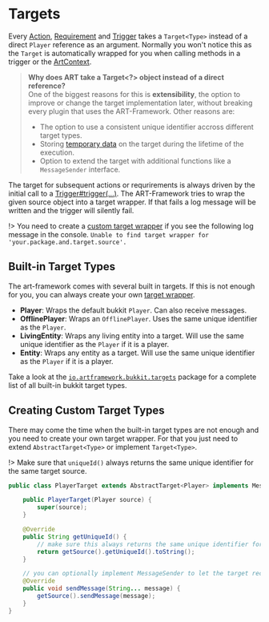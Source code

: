 # Targets

Every [Action](actions.md), [Requirement](requirements.md) and [Trigger](trigger.md) takes a `Target<Type>` instead of a direct `Player` reference as an argument.
Normally you won't notice this as the `Target` is automatically wrapped for you when calling methods in a trigger or the [ArtContext](art-context.md).

> **Why does ART take a Target<?> object instead of a direct reference?**  
> One of the biggest reasons for this is **extensibility**, the option to improve or change the target implementation later, without breaking every plugin that uses the ART-Framework. Other reasons are:
>
> * The option to use a consistent unique identifier accross different target types.
> * Storing [temporary data](data.md) on the target during the lifetime of the execution.
> * Option to extend the target with additional functions like a `MessageSender` interface.

The target for subsequent actions or requrirements is always driven by the initial call to a [Trigger#trigger(...)](trigger.md). The ART-Framework tries to wrap the given source object into a target wrapper. If that fails a log message will be written and the trigger will silently fail.

!> You need to create a [custom target wrapper](#creating-custom-target-types) if you see the following log message in the console.
    `Unable to find target wrapper for 'your.package.and.target.source'.`

## Built-in Target Types

The art-framework comes with several built in targets. If this is not enough for you, you can always create your own [target wrapper](#creating-custom-target-types).

* **Player**: Wraps the default bukkit `Player`. Can also receive messages.
* **OfflinePlayer**: Wraps an `OfflinePlayer`. Uses the same unique identifier as the `Player`.
* **LivingEntity**: Wraps any living entity into a target. Will use the same unique identifier as the `Player` if it is a player.
* **Entity**: Wraps any entity as a target. Will use the same unique identifier as the `Player` if it is a player.

Take a look at the [`io.artframework.bukkit.targets`](https://github.com/art-framework/art-core/tree/master/bukkit/src/main/java/io/artframework/bukkit/targets) package for a complete list of all built-in bukkit target types.

## Creating Custom Target Types

There may come the time when the built-in target types are not enough and you need to create your own target wrapper. For that you just need to extend `AbstractTarget<Type>` or implement `Target<Type>`.

!> Make sure that `uniqueId()` always returns the same unique identifier for the same target source.

```java
public class PlayerTarget extends AbstractTarget<Player> implements MessageSender {

    public PlayerTarget(Player source) {
        super(source);
    }

    @Override
    public String getUniqueId() {
        // make sure this always returns the same unique identifier for the same source
        return getSource().getUniqueId().toString();
    }

    // you can optionally implement MessageSender to let the target receive messages
    @Override
    public void sendMessage(String... message) {
        getSource().sendMessage(message);
    }
}
```
